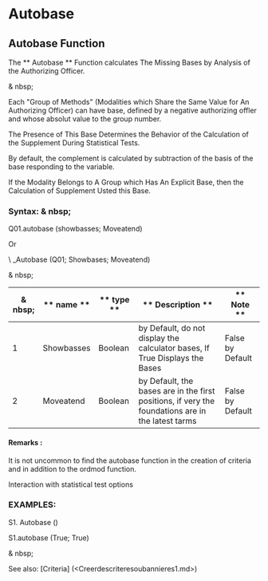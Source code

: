 # Autobase

## Autobase Function

The ** Autobase ** Function calculates The Missing Bases by Analysis of the Authorizing Officer.

& nbsp;

Each "Group of Methods" (Modalities which Share the Same Value for An Authorizing Officer) can have base, defined by a negative authorizing offler and whose absolut value to the group number.

The Presence of This Base Determines the Behavior of the Calculation of the Supplement During Statistical Tests.

By default, the complement is calculated by subtraction of the basis of the base responding to the variable.

If the Modality Belongs to A Group which Has An Explicit Base, then the Calculation of Supplement Usted this Base.

### Syntax: & nbsp;

Q01.autobase (showbasses; Moveatend)

Or

\ _Autobase (Q01; Showbases; Moveatend)

& nbsp;

| & nbsp; | ** name ** | ** type ** | ** Description ** | ** Note ** |
| --- | --- | --- | --- | --- |
| &#49; | Showbasses | Boolean | by Default, do not display the calculator bases, If True Displays the Bases | False by Default |
| &#50; | Moveatend | Boolean | by Default, the bases are in the first positions, if very the foundations are in the latest tarms | False by Default |


#### Remarks :

It is not uncommon to find the autobase function in the creation of criteria and in addition to the ordmod function.

Interaction with statistical test options

### EXAMPLES:

S1. Autobase ()

S1.autobase (True; True)

& nbsp;

See also: [Criteria] (<Creerdescriteresoubannieres1.md>)